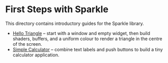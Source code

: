 # First Steps with Sparkle

This directory contains introductory guides for the Sparkle library.

- [Hello Triangle](hello_triangle.md) – start with a window and empty widget, then build shaders,
  buffers, and a uniform colour to render a triangle in the centre of the screen.
- [Simple Calculator](simple_calculator.md) – combine text labels and push buttons to build a
  tiny calculator application.

